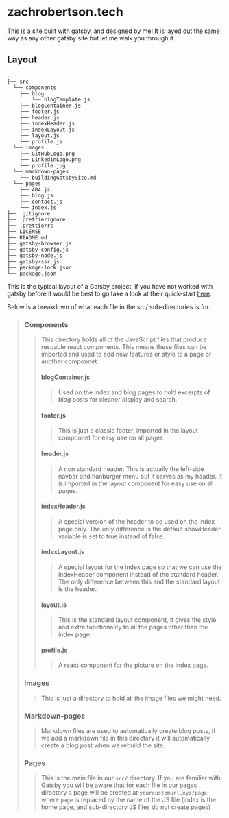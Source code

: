 
<h1>zachrobertson.tech</h1>
<div>
This is a site built with gatsby, and designed by me!
It is layed out the same way as any other gatsby site but let me walk you through it.

## Layout

    .
    ├── src
      └── components
        ├── blog
            └── blogTemplate.js
        ├── blogContainer.js
        ├── footer.js
        ├── header.js
        ├── indexHeader.js
        ├── indexLayout.js
        ├── layout.js
        └── profile.js
      └── images
        ├── GitHubLogo.png
        ├── LinkedinLogo.png
        └── profile.jpg
      └── markdown-pages
        └── buildingGatsbySite.md
      └── pages
        ├── 404.js
        ├── blog.js
        ├── contact.js
        └── index.js
    ├── .gitignore
    ├── .prettierignore
    ├── .prettierrc
    ├── LICENSE
    ├── README.md
    ├── gatsby-browser.js
    ├── gatsby-config.js
    ├── gatsby-node.js
    ├── gatsby-ssr.js
    ├── package-lock.json
    └── package.json
    
This is the typical layout of a Gatsby project, if you have not worked with gatsby before it would be best to go take a look at their quick-start <a href="https://www.gatsbyjs.com/docs/quick-start/">here</a>. 

Below is a breakdown of what each file in the src/ sub-directories is for.

> ### Components
>> This directory holds all of the JavaScript files that produce resuable react components. This means these files can be imported and used to add new features or style to a page or another componnet.
>> #### blogContainer.js
>>> Used on the index and blog pages to hold excerpts of blog posts for cleaner display and search.
>> #### footer.js
>>> This is just a classic footer, imported in the layout componnet for easy use on all pages
>> #### header.js
>>> A non standard header. This is actually the left-side navbar and hanburger menu but it serves as my header. It is imported in the layout component for easy use on all pages.
>> #### indexHeader.js
>>> A special version of the header to be used on the index page only. The only difference is the default showHeader variable is set to true instead of false.
>> #### indexLayout.js
>>> A special layout for the index page so that we can use the indexHeader component instead of the standard header. The only difference between this and the standard layout is the header.
>> #### layout.js
>>> This is the standard layout component, it gives the style and extra functionality to all the pages other than the index page. 
>> #### profile.js
>>> A react component for the picture on the index page.
> ### Images
>> This is just a directory to hold all the image files we might need.
> ### Markdown-pages
>> Markdown files are used to automatically create blog posts, if we add a markdown file in this directory it will automatically create a blog post when we rebuild the site.
> ### Pages
>> This is the main file in our `src/` directory. If you are familiar with Gatsby you will be aware that for each file in our pages directory a page will be created at `yourcustomurl.xyz/page` where `page` is replaced by the name of the JS file (index is the home page, and sub-directory JS files do not create pages) 
</div>